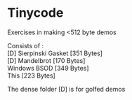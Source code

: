 # Tinycode
Exercises in making <512 byte demos

Consists of :    
[D] Sierpinski Gasket [351 Bytes]    
[D] Mandelbrot [170 Bytes]    
Windows BSOD [349 Bytes]    
This [223 Bytes]

The dense folder [D] is for golfed demos

